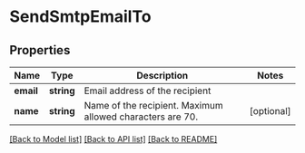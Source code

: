 # SendSmtpEmailTo

## Properties
Name | Type | Description | Notes
------------ | ------------- | ------------- | -------------
**email** | **string** | Email address of the recipient | 
**name** | **string** | Name of the recipient. Maximum allowed characters are 70. | [optional] 

[[Back to Model list]](../../README.md#documentation-for-models) [[Back to API list]](../../README.md#documentation-for-api-endpoints) [[Back to README]](../../README.md)


